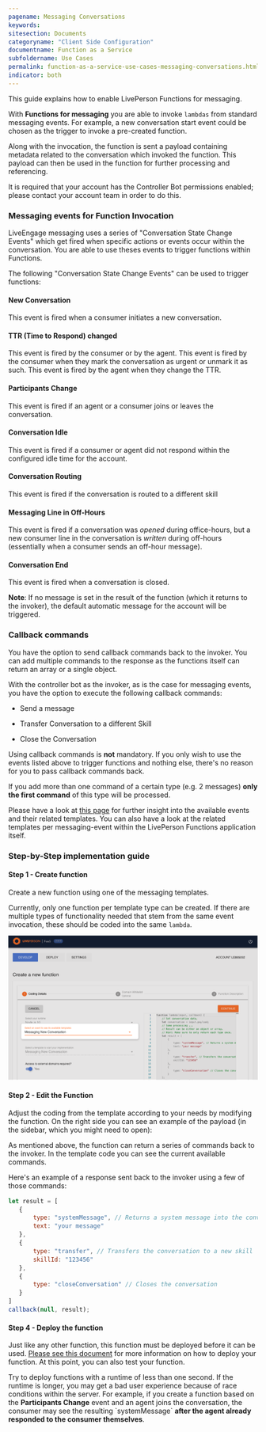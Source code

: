 ```yaml
---
pagename: Messaging Conversations
keywords:
sitesection: Documents
categoryname: "Client Side Configuration"
documentname: Function as a Service
subfoldername: Use Cases
permalink: function-as-a-service-use-cases-messaging-conversations.html
indicator: both
---
```


This guide explains how to enable LivePerson Functions for messaging.

With **Functions for messaging** you are able to invoke `lambdas` from standard messaging events. For example, a new conversation start event could be chosen as the trigger to invoke a pre-created function.

Along with the invocation, the function is sent a payload containing metadata related to the conversation which invoked the function. This payload can then be used in the function for further processing and referencing.

<div class="important"> It is required that your account has the Controller Bot permissions enabled; please contact your account team in order to do this.</div>

### Messaging events for Function Invocation

LiveEngage messaging uses a series of "Conversation State Change Events" which get fired when specific actions or events occur within the conversation. You are able to use theses events to trigger functions within Functions.

The following "Conversation State Change Events" can be used to trigger functions:

#### New Conversation

This event is fired when a consumer initiates a new conversation.

#### TTR (Time to Respond) changed

This event is fired by the consumer or by the agent. This event is fired by the consumer when they mark the conversation as urgent or unmark it as such. This event is fired by the agent when they change the TTR.

#### Participants Change

This event is fired if an agent or a consumer joins or leaves the conversation.

#### Conversation Idle

This event is fired if a consumer or agent did not respond within the configured idle time for the account.

#### Conversation Routing

This event is fired if the conversation is routed to a different skill

#### Messaging Line in Off-Hours

This event is fired if a conversation was *opened* during office-hours, but a new consumer line in the conversation is *written* during off-hours (essentially when a consumer sends an off-hour message).

#### Conversation End

This event is fired when a conversation is closed.

**Note**: If no message is set in the result of the function (which it returns to the invoker), the default automatic message for the account will be triggered.

### Callback commands

You have the option to send callback commands back to the invoker. You can add multiple commands to the response as the functions itself can return an array or a single object.

With the controller bot as the invoker, as is the case for messaging events, you have the option to execute the following callback commands:

* Send a message

* Transfer Conversation to a different Skill

* Close the Conversation

<div class="important">Using callback commands is <b>not</b> mandatory. If you only wish to use the events listed above to trigger functions and nothing else, there's no reason for you to pass callback commands back.</div>

If you add more than one command of a certain type (e.g. 2 messages) **only the first command** of this type will be processed.

Please have a look at [this page](function-as-a-service-developing-with-faas-events-templates.html) for further insight into the available events and their related templates. You can also have a look at the related templates per messaging-event within the LivePerson Functions application itself.

### Step-by-Step implementation guide

#### Step 1 - Create function

Create a new function using one of the messaging templates.

Currently, only one function per template type can be created. If there are multiple types of functionality needed that stem from the same event invocation, these should be coded into the same `lambda`.

![](img/faas-messaging.png)

#### Step 2 - Edit the Function

Adjust the coding from the template according to your needs by modifying the function. On the right side you can see an example of the payload (in the sidebar, which you might need to open):

As mentioned above, the function can return a series of commands back to the invoker. In the template code you can see the current available commands.

Here's an example of a response sent back to the invoker using a few of those commands:

```javascript
let result = [
   {
       type: "systemMessage", // Returns a system message into the conversation
       text: "your message"
   },
   {
       type: "transfer", // Transfers the conversation to a new skill
       skillId: "123456"
   },
   {
       type: "closeConversation" // Closes the conversation
   }
]
callback(null, result);
```

#### Step 4 - Deploy the function

Just like any other function, this function must be deployed before it can be used. [Please see this document](function-as-a-service-deploying-functions.html) for more information on how to deploy your function. At this point, you can also test your function.

<div class="important">Try to deploy functions with a runtime of less than one second. If the runtime is longer, you may get a bad user experience because of race conditions within the server. For example, if you create a function based on the <b> Participants Change</b> event and an agent joins the conversation, the consumer may see the resulting `systemMessage` <b>after the agent already responded to the consumer themselves</b>.</div>
